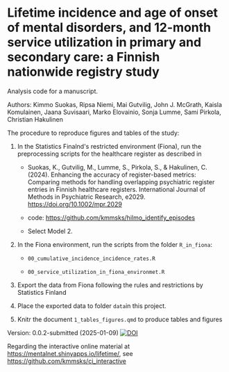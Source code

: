 # Lifetime incidence and age of onset of mental disorders, and 12-month service utilization in primary and secondary care: a Finnish nationwide registry study

Analysis code for a manuscript.

Authors: Kimmo Suokas, Ripsa Niemi, Mai Gutvilig, John J. McGrath, Kaisla Komulainen, Jaana Suvisaari, Marko Elovainio, Sonja Lumme, Sami Pirkola, Christian Hakulinen

The procedure to reproduce figures and tables of the study:

1.  In the Statistics Finalnd's restricted environment (Fiona), run the preprocessing scripts for the healthcare register as described in

    -   Suokas, K., Gutvilig, M., Lumme, S., Pirkola, S., & Hakulinen, C. (2024). Enhancing the accuracy of register-based metrics: Comparing methods for handling overlapping psychiatric register entries in Finnish healthcare registers. International Journal of Methods in Psychiatric Research, e2029. <https://doi.org/10.1002/mpr.2029>

    -  code: <https://github.com/kmmsks/hilmo_identify_episodes>

    - Select Model 2.
    
2.  In the Fiona environment, run the scripts from the folder `R_in_fiona`:

    -   `00_cumulative_incidence_incidence_rates.R`

    -   `00_service_utilization_in_fiona_environmet.R`

3.  Export the data from Fiona following the rules and restrictions by Statistics Finland

4.  Place the exported data to folder `data`in this project.

5.  Knitr the document `1_tables_figures.qmd` to produce tables and figures


Version: 0.0.2-submitted (2025-01-09) [![DOI](https://zenodo.org/badge/884702667.svg)](https://doi.org/10.5281/zenodo.14066560)


Regarding the interactive online material at <https://mentalnet.shinyapps.io/lifetime/>, see <https://github.com/kmmsks/ci_interactive>

